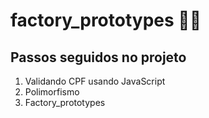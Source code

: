 # factory_prototypes 👨‍💻

## Passos seguidos no projeto 

1. Validando CPF usando JavaScript
2. Polimorfismo
3. Factory_prototypes
